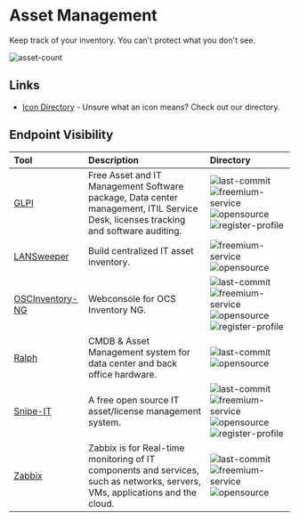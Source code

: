 # Asset Management

Keep track of your inventory. You can't protect what you don't see.

![asset-count](https://img.shields.io/badge/Tools%20%26%20Resources%20Available-5-947cb0?style=for-the-badge)

## Links <!-- {docsify-ignore} -->

- [Icon Directory](../ICONS.md) - Unsure what an icon means? Check out our directory.

## Endpoint Visibility

| Tool | Description | Directory |
| :--- | :--- | :--- |
| [GLPI](https://github.com/glpi-project/glpi) | Free Asset and IT Management Software package, Data center management, ITIL Service Desk, licenses tracking and software auditing. | ![last-commit](https://img.shields.io/github/last-commit/glpi-project/glpi?color=947cb0&style=flat-square) ![freemium-service](https://raw.githubusercontent.com/InfosecHouse/InfosecHouse/main/docs/icons/freemium-service.png)![opensource](https://raw.githubusercontent.com/InfosecHouse/InfosecHouse/main/docs/icons/opensource.png) ![register-profile](https://raw.githubusercontent.com/InfosecHouse/InfosecHouse/main/docs/icons/register-profile.png) |
| [LANSweeper](https://www.lansweeper.com/) | Build centralized IT asset inventory. | ![freemium-service](https://raw.githubusercontent.com/InfosecHouse/InfosecHouse/main/docs/icons/freemium-service.png)![opensource](https://raw.githubusercontent.com/InfosecHouse/InfosecHouse/main/docs/icons/opensource.png) |
| [OSCInventory-NG](https://github.com/OCSInventory-NG/OCSInventory-ocsreports) | Webconsole for OCS Inventory NG.  | ![last-commit](https://img.shields.io/github/last-commit/OCSInventory-NG/OCSInventory-ocsreports?color=947cb0&style=flat-square) ![freemium-service](https://raw.githubusercontent.com/InfosecHouse/InfosecHouse/main/docs/icons/freemium-service.png)![opensource](https://raw.githubusercontent.com/InfosecHouse/InfosecHouse/main/docs/icons/opensource.png) ![register-profile](https://raw.githubusercontent.com/InfosecHouse/InfosecHouse/main/docs/icons/register-profile.png) |
| [Ralph](https://github.com/allegro/ralph) | CMDB & Asset Management system for data center and back office hardware. | ![last-commit](https://img.shields.io/github/last-commit/allegro/ralph?color=947cb0&style=flat-square) ![opensource](https://raw.githubusercontent.com/InfosecHouse/InfosecHouse/main/docs/icons/opensource.png)  |
| [Snipe-IT](https://github.com/snipe/snipe-it) | A free open source IT asset/license management system. | ![last-commit](https://img.shields.io/github/last-commit/snipe/snipe-it?color=947cb0&style=flat-square) ![freemium-service](https://raw.githubusercontent.com/InfosecHouse/InfosecHouse/main/docs/icons/freemium-service.png)![opensource](https://raw.githubusercontent.com/InfosecHouse/InfosecHouse/main/docs/icons/opensource.png) ![register-profile](https://raw.githubusercontent.com/InfosecHouse/InfosecHouse/main/docs/icons/register-profile.png) |
| [Zabbix](https://github.com/zabbix/zabbix) |  Zabbix is for Real-time monitoring of IT components and services, such as networks, servers, VMs, applications and the cloud.  | ![last-commit](https://img.shields.io/github/last-commit/zabbix/zabbix?color=947cb0&style=flat-square) ![freemium-service](https://raw.githubusercontent.com/InfosecHouse/InfosecHouse/main/docs/icons/freemium-service.png)![opensource](https://raw.githubusercontent.com/InfosecHouse/InfosecHouse/main/docs/icons/opensource.png) |